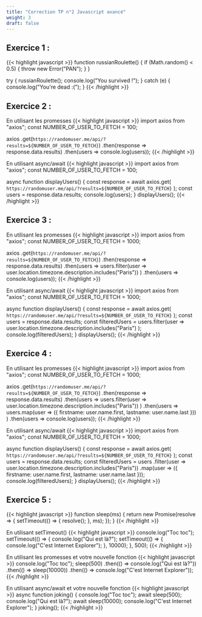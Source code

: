 ```yaml
---
title: "Correction TP n°2 Javascript avancé"
weight: 3
draft: false
---
```


## Exercice 1 :

{{< highlight javascript >}}
function russianRoulette() {
  if (Math.random() < 0.5) {
    throw new Error("PAN");
  }
}

try {
  russianRoulette();
  console.log("You survived !");
} catch (e) {
  console.log("You're dead :(");
}
{{< /highlight >}}

## Exercice 2 : 

En utilisant les promesses
{{< highlight javascript >}}
import axios from "axios";
const NUMBER_OF_USER_TO_FETCH = 100;

axios
  .get(`https://randomuser.me/api/?results=${NUMBER_OF_USER_TO_FETCH}`)
  .then(response => response.data.results)
  .then(users => console.log(users));
{{< /highlight >}}

En utilisant async/await
{{< highlight javascript >}}
import axios from "axios";
const NUMBER_OF_USER_TO_FETCH = 100;

async function displayUsers() {
  const response = await axios.get(
    `https://randomuser.me/api/?results=${NUMBER_OF_USER_TO_FETCH}`
  );
  const users = response.data.results;
  console.log(users);
}
displayUsers();
{{< /highlight >}}

## Exercice 3 : 

En utilisant les promesses
{{< highlight javascript >}}
import axios from "axios";
const NUMBER_OF_USER_TO_FETCH = 1000;

axios
  .get(`https://randomuser.me/api/?results=${NUMBER_OF_USER_TO_FETCH}`)
  .then(response => response.data.results)
  .then(users =>
    users.filter(user => user.location.timezone.description.includes("Paris"))
  )
  .then(users => console.log(users));
{{< /highlight >}}

En utilisant async/await
{{< highlight javascript >}}
import axios from "axios";
const NUMBER_OF_USER_TO_FETCH = 1000;

async function displayUsers() {
  const response = await axios.get(
    `https://randomuser.me/api/?results=${NUMBER_OF_USER_TO_FETCH}`
  );
  const users = response.data.results;
  const filteredUsers = users.filter(user =>
    user.location.timezone.description.includes("Paris")
  );
  console.log(filteredUsers);
}
displayUsers();
{{< /highlight >}}

## Exercice 4 : 

En utilisant les promesses
{{< highlight javascript >}}
import axios from "axios";
const NUMBER_OF_USER_TO_FETCH = 1000;

axios
  .get(`https://randomuser.me/api/?results=${NUMBER_OF_USER_TO_FETCH}`)
  .then(response => response.data.results)
  .then(users =>
    users.filter(user => user.location.timezone.description.includes("Paris"))
  )
  .then(users =>
    users.map(user => ({
      firstname: user.name.first,
      lastname: user.name.last
    }))
  )
  .then(users => console.log(users));
{{< /highlight >}}

En utilisant async/await
{{< highlight javascript >}}
import axios from "axios";
const NUMBER_OF_USER_TO_FETCH = 1000;

async function displayUsers() {
  const response = await axios.get(
    `https://randomuser.me/api/?results=${NUMBER_OF_USER_TO_FETCH}`
  );
  const users = response.data.results;
  const filteredUsers = users
    .filter(user => user.location.timezone.description.includes("Paris"))
    .map(user => ({
      firstname: user.name.first,
      lastname: user.name.last
    }));
  console.log(filteredUsers);
}
displayUsers();
{{< /highlight >}}

## Exercice 5 : 

{{< highlight javascript >}}
function sleep(ms) {
  return new Promise(resolve => {
    setTimeout(() => {
      resolve();
    }, ms);
  });
}
{{< /highlight >}}
 
En utilisant setTimeout()
{{< highlight javascript >}}
console.log("Toc toc");
setTimeout(() => {
  console.log("Qui est là?");
  setTimeout(() => {
    console.log("C'est Internet Explorer");
  }, 10000);
}, 500);
{{< /highlight >}}

En utilisant les promesses et votre nouvelle fonction
{{< highlight javascript >}}
console.log("Toc toc");
sleep(500)
  .then(() => console.log("Qui est là?"))
  .then(() => sleep(10000))
  .then(() => console.log("C'est Internet Explorer"));
{{< /highlight >}}

En utilisant async/await et votre nouvelle fonction
{{< highlight javascript >}}
async function joking() {
  console.log("Toc toc");
  await sleep(500);
  console.log("Qui est là?");
  await sleep(10000);
  console.log("C'est Internet Explorer");
}
joking();
{{< /highlight >}}
